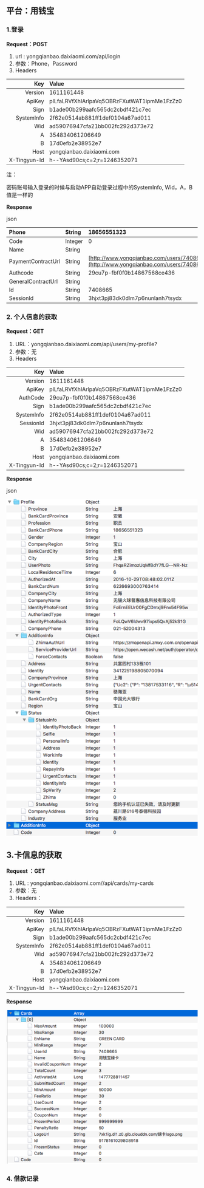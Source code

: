 ## 平台：用钱宝

### 1.登录

**Request：POST**

1. url : yongqianbao.daixiaomi.com/api/login
2. 参数：Phone，Password
3. Headers

| Key | Value |
| ---: | :--- |
| Version | 1611161448 |
| ApiKey | pILfaLRVfXhIArlpaVq5OBRzFXutWAT1ipmMe1FzZz0 |
| Sign | b1ade00b299aafc565dc2cbdf421c7ec |
| SystemInfo | 2f62e0514ab881ff1def0104a67ad011 |
| Wid | ad59076947cfa21bb002fc292d373e72 |
| A | 354834061206649 |
| B | 17d0efb2e38952e7 |
| Host | yongqianbao.daixiaomi.com |
| X-Tingyun-Id | h--YAsd90cs;c=2;r=1246352071 |

注：

密码账号输入登录的时候与启动APP自动登录过程中的SystemInfo, Wid，A，B值是一样的

**Response**

json

| Phone | String | 18656551323 |
| :--- | :--- | :--- |
| Code | Integer | 0 |
| Name | String |  |
| PaymentContractUrl | String | [http://www.yongqianbao.com/users/7408665/contracts/payment](http://www.yongqianbao.com/users/7408665/contracts/payment) |
| Authcode | String | 29cu7p-fbf0f0b14867568ce436 |
| GeneralContractUrl | String |  |
| Id | String | 7408665 |
| SessionId | String | 3hjxt3pj83dk0dlm7p6nunlanh7tsydx |

###  2. 个人信息的获取

**Request：GET**

1. URL：yongqianbao.daixiaomi.com/api/users/my-profile?
2. 参数：无
3. Headers

| Key | Value |
| ---: | :--- |
| Version | 1611161448 |
| ApiKey | pILfaLRVfXhIArlpaVq5OBRzFXutWAT1ipmMe1FzZz0 |
| AuthCode | 29cu7p-fbf0f0b14867568ce436 |
| Sign | b1ade00b299aafc565dc2cbdf421c7ec |
| SystemInfo | 2f62e0514ab881ff1def0104a67ad011 |
| SessionId | 3hjxt3pj83dk0dlm7p6nunlanh7tsydx |
| Wid | ad59076947cfa21bb002fc292d373e72 |
| A | 354834061206649 |
| B | 17d0efb2e38952e7 |
| Host | yongqianbao.daixiaomi.com |
| X-Tingyun-Id | h--YAsd90cs;c=2;r=1246352071 |

**Response**

json

![](/assets/import8.png)

## 3.卡信息的获取

**Request ：GET**

1. URL : yongqianbao.daixiaomi.com//api/cards/my-cards
2. 参数：无
3. Headers：

| Key | Value |
| ---: | :--- |
| Version | 1611161448 |
| ApiKey | pILfaLRVfXhIArlpaVq5OBRzFXutWAT1ipmMe1FzZz0 |
| Sign | b1ade00b299aafc565dc2cbdf421c7ec |
| SystemInfo | 2f62e0514ab881ff1def0104a67ad011 |
| Wid | ad59076947cfa21bb002fc292d373e72 |
| A | 354834061206649 |
| B | 17d0efb2e38952e7 |
| Host | yongqianbao.daixiaomi.com |
| X-Tingyun-Id | h--YAsd90cs;c=2;r=1246352071 |

**Response**

![](/assets/import9.png)

### 4. 借款记录





